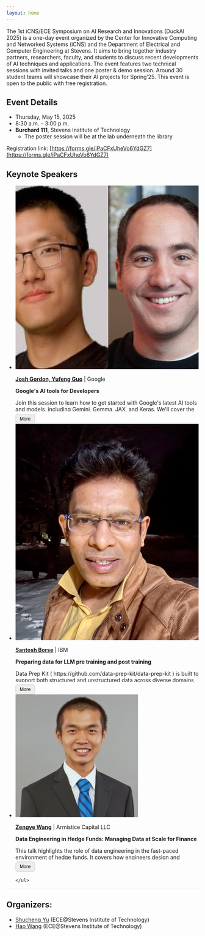 ```yaml
---
layout: home
---
```

<script>
function toggleContent(button) {
    const content = button.previousElementSibling;
    content.classList.toggle('collapsed');
    if (content.classList.contains('collapsed')) {
        button.textContent = 'More';
    } else {
        button.textContent = 'Less';
    }
}
</script>

<!-- Add this CSS to control appearance -->
<style>
.expandable-content {
    max-height: 7em; /* Adjust how much you want to initially show */
    overflow: hidden;
    position: relative;
    transition: max-height 0.3s ease;
}

.expandable-content.collapsed {
    max-height: 3.2em;
}

.expandable-content:not(.collapsed) {
    max-height: 1000em; /* Expand fully */
}

.expand-btn {
    margin-top: 0.5em;
    padding: 0.4em 0.8em;
    font-size: 0.9em;
    background-color: #eee;
    border: 1px solid #ccc;
    cursor: pointer;
    border-radius: 5px;
}
</style>

<!-- ![topic_banner](/_images/banner.jpg) -->

The 1st iCNS/ECE Symposium on AI Research and Innovations (DuckAI 2025) is a one-day event organized by the Center for Innovative Computing and Networked Systems (iCNS) and the Department of Electrical and Computer Engineering at Stevens. It aims to bring together industry partners, researchers, faculty, and students to discuss recent developments of AI techniques and applications. The event features two technical sessions with invited talks and one poster & demo session. Around 30 student teams will showcase their AI projects for Spring’25. This event is open to the public with free registration.


## Event Details

* Thursday, May 15, 2025
* 8:30 a.m. – 3:00 p.m.
* **Burchard 111**, Stevens Institute of Technology
    * The poster session will be at the lab underneath the library

<!-- 

## Agenda

* 8:30 AM - Check in
* 9:15 AM - Opening Remarks by ECE Department Chair: Dr. Min Song
* 9:30 AM - Invited Talk Session 1 - Host: Dr. Hao Wang
* 10:20 AM - Coffee Break
* 10:40 AM - Invited Talk Session 2 - Host: Dr. Shucheng Yu
* 11:30 AM - Lunch
* 1:00 PM - Student Project Poster & Demo
* 2:30 PM - Award announcement
* 3:00 PM - Adjourn -->

Registration link: [https://forms.gle/iPaCFxUheVo6YdGZ7](https://forms.gle/iPaCFxUheVo6YdGZ7)


## Keynote Speakers
<div class="home" style="font-size: 1em;">
    <ul class="responsive-table" style="margin-left: 0; border-bottom: 0.1em solid whitesmoke;">
        <li class="table-row">
            <div class="col-12 col-md-12">
                <div class="image--cover-container">
                    <img src="_images/google.jpg" class="image--cover">
                </div>
            </div>
            <div class="col-12 col-md-12">
                <p><b><a href="">Josh Gordon, Yufeng Guo</a></b> | Google </p>
                <b>Google's AI tools for Developers</b>
                <div class="expandable-content collapsed">
                    <p>Join this session to learn how to get started with Google's latest AI tools and models, including Gemini, Gemma, JAX, and Keras. We'll cover the latest models, and how to get started.</p>
                    <p><b>Short Bio:</b> Josh leads AI Developer Relations at Google (fun fact, a groupJosh founded back in 2015). Josh also is an adjunct professor at Columbia, whereJosh occasionally teach classes on deep learning. Josh has extensive experience across many areas of AI---from classical methods, to deep learning, to the latest in generative AI---as well as applications across many fields. Josh wears many hats at Google, and have management and leadership experience.</p>
                    <p>Yufeng Guo is a Developer Advocate at Google, specializing in Cloud AI. He is dedicated to making machine learning more understandable and usable for all. Yufeng is the creator of the YouTube series “AI Adventures,” which explores the art, science, and tools of machine learning.</p>
                </div>
                <button class="expand-btn" onclick="toggleContent(this)">More</button>
            </div>  
        </li>
        <li class="table-row">
            <div class="col-12 col-md-12">
                <div class="image--cover-container">
                    <img src="_images/SantoshBorse.jpeg" class="image--cover">
                </div>
            </div>
            <div class="col-12 col-md-12">
                <p><b><a href="https://medium.com/@sanborse">Santosh Borse</a></b> | IBM </p>
                <b>Preparing data for LLM pre training and post training</b>
                <div class="expandable-content collapsed">
                    <p>Data Prep Kit ( https://github.com/data-prep-kit/data-prep-kit ) is built to support both structured and unstructured data across diverse domains, It enables development team to focus on model development by reducing the time and effort required for data preprocessing. Santosh will take your though the challenges in pre training data and how DPK is used to solve those challenges. Data Prep Kit is a open source project, Santosh will also go through the open source contribution opportunities for participants.</p>
                    <p><b>Short Bio: </b>Santosh Borse is an experienced software engineer with 20 years of expertise in designing, developing, and managing complex software systems. He currently works as a <b>Senior Research Engineer @ IBM Research</b>, where he focuses on preparing and processing data for training the IBM Granite series models. Throughout his career, Santosh has held roles ranging from Junior Developer to Architect, contributing to impactful projects across AI, NLP, IoT, cloud computing, and more. He is also a named inventor on several granted patents in emerging technologies. Driven by a passion for problem-solving and innovation, Santosh believes in <b>making the world a better place through software</b>—a principle that continues to guide his work every day.</p>
                </div>
                <button class="expand-btn" onclick="toggleContent(this)">More</button>
            </div>  
        </li>
        <li class="table-row">
            <div class="col-12 col-md-12">
                <div class="image--cover-container">
                    <img src="_images/zengye.jpeg" class="image--cover">
                </div>
            </div>
            <div class="col-12 col-md-12">
                <p><b><a href="">Zengye Wang</a></b> | Armistice Capital LLC </p>
                <b>Data Engineering in Hedge Funds: Managing Data at Scale for Finance</b>
                <div class="expandable-content collapsed">
                    <p>This talk highlights the role of data engineering in the fast-paced environment of hedge funds. It covers how engineers design and maintain scalable data pipelines, ensure data quality and integrity, and support a wide range of teams from research to compliance. Learn how modern data infrastructure enables better decision-making in the financial industry.</p>
                    <p><b>Short Bio:</b> Zengye is a full stack quantitative engineer---frontend, backend, site reliability, distributed computing, model implementation. He previously worked at multiple hedge funds and is experienced with production systems.</p> 
                </div>
                <button class="expand-btn" onclick="toggleContent(this)">More</button>
            </div>  
        </li>
        
    </ul>
</div>


## Organizers:

* [Shucheng Yu](https://www.stevens.edu/profile/syu19) (ECE@Stevens Institute of Technology)
* [Hao Wang](https://intellisys.haow.us/haowang/) (ECE@Stevens Institute of Technology)
 
<!-- 
**Important Dates:**
* ~~Submission deadline: April 1, 2025~~
* ~~Acceptance notification: April 15, 2025~~
* Final version: May 30, 2025
* PER Camera ready: June 30, 2025
* Workshop date: June 13, 2025 -->
